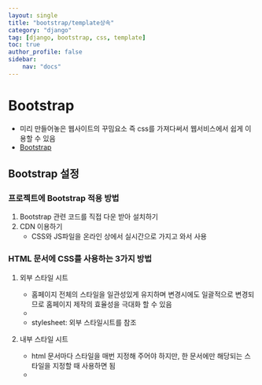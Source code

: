 ```yaml
---
layout: single
title: "bootstrap/template상속"
category: "django"
tag: [django, bootstrap, css, template]
toc: true
author_profile: false
sidebar:
    nav: "docs"
---
```


# Bootstrap  
 
* 미리 만들어놓은 웹사이트의 꾸밈요소 즉 css를 가져다써서 웹서비스에서 쉽게 이용할 수 있음  
* [Bootstrap](https://getbootstrap.com/)



## Bootstrap 설정  


### 프로젝트에 Bootstrap 적용 방법
1. Bootstrap 관련 코드를 직접 다운 받아 설치하기
2. CDN 이용하기 
    * CSS와 JS파일을 온라인 상에서 실시간으로 가지고 와서 사용  
    
    
### HTML 문서에 CSS를 사용하는 3가지 방법
1. 외부 스타일 시트
    * 홈페이지 전체의 스타일을 일관성있게 유지하며 변경시에도 일괄적으로 변경되므로 홈페이지 제작의 효율성을 극대화 할 수 있음
    * <link rel="stylesheet" type="text/css" href="mystyle.css"><br/>
    * stylesheet: 외부 스타일시트를 참조
    


2. 내부 스타일 시트
    * html 문서마다 스타일을 매번 지정해 주어야 하지만, 한 문서에만 해당되는 스타일을 지정할 때 사용하면 됨
    * <style type="text/css">
    


3. HTML 태그 내에 스타일 지정
    * 스타일을 적용하고 싶은 html 태그 안에서 정의하는 방법
    * <p style="color:gray;">이 문단의 색상은 회색으로 지정됩니다.</p>



# template 상속  


*  template 상속 = 중복되는 코드가 있을 때 중복되는 코드를 하나의 html파일에서 관리하고 중복되지 않는 코드만 개별적인 html에서 관리하는 방법

1. base.html에 중복되는 코드 밀어넣기 ex) heade, head, footer

2. base.html에서 개별적인 코드가 들어가는 부분에 {% raw %}{{% block content %}, {% endblock %}}{% endraw %} 추가하기

```python
    # 코드가 공통으로 들어가는 부분
    {% raw %}{% block content %}{% endraw %}
    # 개별적인 코드가 들어가는 부분 / 각각의 html에서 서로 다른 코드가 들어가는 부분
    {% raw %}{% endblock %}{% endraw %}
    # 코드가 공통으로 들어가는 부분
```  

3. 개별적인 html에 중복되는 코드 지운 후 {% raw %}{{% extend 'base.html' %}, {% block content %}, {% endblock %}}{% endraw %} 추가하기  

```python
    {% raw %}{% extend 'base.html' %}{% endraw %}
    # extend를 통해 base.html의 코드 상속
    {% raw %}{% block content %}{% endraw %}
    # 개별적인 코드가 들어가는 부분 / 각각의 html에서 서로 다른 코드가 들어가는 부분
    {% raw %}{% endblock %}{% endraw %}
```  
* {% raw %}{% block content %}{% endraw %}에서 content이름을 바꿀 수 있음
